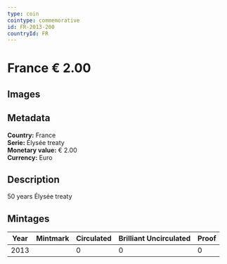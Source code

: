 ```yaml
---
type: coin
cointype: commemorative
id: FR-2013-200
countryId: FR
---
```


# France € 2.00

## Images


## Metadata

**Country:** France\
**Serie:** Élysée treaty\
**Monetary value:** € 2.00\
**Currency:** Euro

## Description
50 years Élysée treaty

## Mintages

| Year | Mintmark | Circulated | Brilliant Uncirculated | Proof |
| ---- | -------- | ---------- | ---------------------- | ----- |
| 2013 |  | 0| 0 | 0 |
